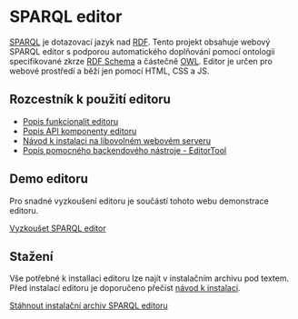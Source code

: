 # SPARQL editor
[SPARQL](https://www.w3.org/TR/sparql11-query) je dotazovací jazyk nad [RDF](https://www.w3.org/RDF). Tento projekt obsahuje webový SPARQL editor s podporou automatického doplňování pomocí ontologii specifikované zkrze [RDF Schema](https://www.w3.org/TR/rdf-schema) a částečně [OWL](https://www.w3.org/TR/owl2-rdf-based-semantics). Editor je určen pro webové prostředí a běží jen pomocí HTML, CSS a JS. 

## Rozcestník k použití editoru
* [Popis funkcionalit editoru](#features)
* [Popis API komponenty editoru](#api)
* [Návod k instalaci na libovolném webovém serveru](#installation)
* [Popis pomocného backendového nástroje - EditorTool](#editortool)

## Demo editoru
Pro snadné vyzkoušení editoru je součástí tohoto webu demonstrace editoru. 

[Vyzkoušet SPARQL editor](editor.html)

## Stažení
Vše potřebné k installaci editoru lze najít v instalačním archivu pod textem. Před instalací editoru je doporučeno přečíst [návod k instalaci](#installation).

[Stáhnout instalační archiv SPARQL editoru](sparql-editor.zip)